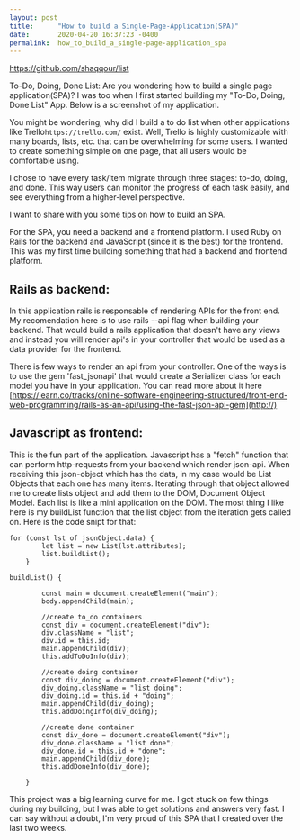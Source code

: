 ```yaml
---
layout: post
title:      "How to build a Single-Page-Application(SPA)"
date:       2020-04-20 16:37:23 -0400
permalink:  how_to_build_a_single-page-application_spa
---
```


https://github.com/shaqqour/list

To-Do, Doing, Done List:
Are you wondering how to build a single page application(SPA)? I was too when I first started building my "To-Do, Doing, Done List" App. Below is a screenshot of my application.

You might be wondering, why did I build a to do list when other applications like Trello`https://trello.com/` exist. Well, Trello is highly customizable with many boards, lists, etc. that can be overwhelming for some users. I wanted to create something simple on one page, that all users would be comfortable using. 

I chose to have every task/item migrate through three stages: to-do, doing, and done. This way users can monitor the progress of each task easily, and see everything from a higher-level perspective. 

I want to share with you some tips on how to build an SPA. 

For the SPA, you need a backend and a frontend platform. I used Ruby on Rails for the backend and JavaScript (since it is the best) for the frontend. This was my first time building something that had a backend and frontend platform.

## Rails as backend:
In this application rails is responsable of rendering APIs for the front end. My recomendation here is to use rails --api flag when building your backend. That would build a rails application that doesn't have any views and instead you will render api's  in your controller that would be used as a data provider for the frontend.

There is few ways to render an api from your controller. One of the ways is to use the gem 'fast_jsonapi' that would create a Serializer class for each model you have in your application. You can read more about it here [https://learn.co/tracks/online-software-engineering-structured/front-end-web-programming/rails-as-an-api/using-the-fast-json-api-gem](http://)

## Javascript as frontend:
This is the fun part of the application. Javascript has a "fetch" function that can perform http-requests from your backend which render json-api. When receiving this json-object which has the data, in my case would be List Objects that each one has many items. Iterating through that object allowed me to create lists object and add them to the DOM, Document Object Model. Each list is like a mini application on the DOM.
The most thing I like here is my buildList function that the list object from the iteration gets called on. Here is the code snipt for that:

```
for (const lst of jsonObject.data) {
        let list = new List(lst.attributes);
        list.buildList();
    }
```

```
buildList() {
        
        const main = document.createElement("main");
        body.appendChild(main);
        
        //create to_do containers
        const div = document.createElement("div");
        div.className = "list";
        div.id = this.id;
        main.appendChild(div);
        this.addToDoInfo(div);

        //create doing container
        const div_doing = document.createElement("div");
        div_doing.className = "list doing";
        div_doing.id = this.id + "doing";
        main.appendChild(div_doing);
        this.addDoingInfo(div_doing);

        //create done container
        const div_done = document.createElement("div");
        div_done.className = "list done";
        div_done.id = this.id + "done";
        main.appendChild(div_done);
        this.addDoneInfo(div_done);
        
    }
```

This project was a big learning curve for me. I got stuck on few things during my building, but I was able to get solutions and answers very fast. I can say without a doubt, I'm very proud of this SPA that I created over the last two weeks.

